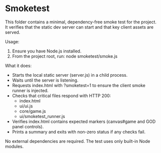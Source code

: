 # Smoketest

This folder contains a minimal, dependency-free smoke test for the project. It verifies that the static dev server can start and that key client assets are served.

Usage:
1) Ensure you have Node.js installed.
2) From the project root, run:
   node smoketest/smoke.js

What it does:
- Starts the local static server (server.js) in a child process.
- Waits until the server is listening.
- Requests index.html with ?smoketest=1 to ensure the client smoke runner is injected.
- Checks that critical files respond with HTTP 200:
  - index.html
  - ui/ui.js
  - core/game.js
  - ui/smoketest_runner.js
- Verifies index.html contains expected markers (canvas#game and GOD panel controls).
- Prints a summary and exits with non-zero status if any checks fail.

No external dependencies are required. The test uses only built-in Node modules.